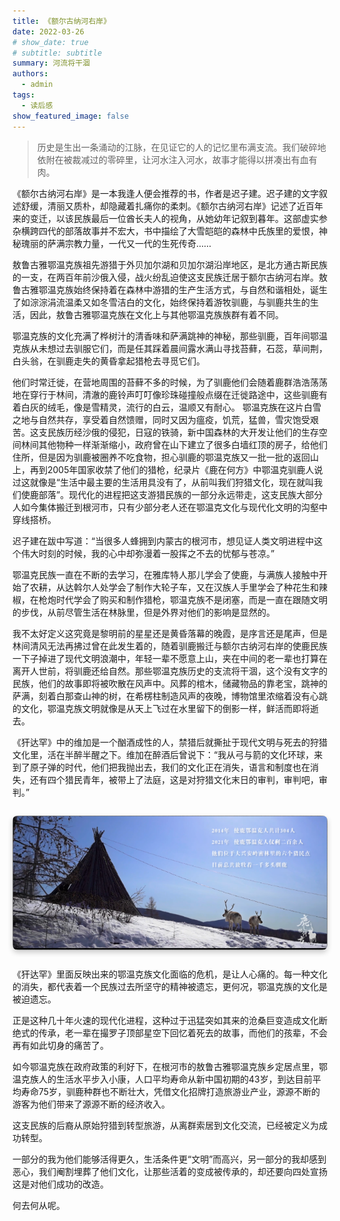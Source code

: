 ```yaml
---
title: 《额尔古纳河右岸》
date: 2022-03-26
# show_date: true
# subtitle: subtitle
summary: 河流将干涸
authors:
  - admin
tags:
  - 读后感
show_featured_image: false 
---
```


>历史是生出一条涌动的江脉，在见证它的人的记忆里布满支流。我们破碎地依附在被裁减过的零碎里，让河水注入河水，故事才能得以拼凑出有血有肉。

《额尔古纳河右岸》是一本我逢人便会推荐的书，作者是迟子建。迟子建的文字叙述舒缓，清丽又质朴，却隐藏着扎痛你的柔刺。《额尔古纳河右岸》记述了近百年来的变迁，以该民族最后一位酋长夫人的视角，从她幼年记叙到暮年。这部虚实参杂横跨四代的部落故事并不宏大，书中描绘了大雪皑皑的森林中氏族里的爱恨，神秘瑰丽的萨满宗教力量，一代又一代的生死传奇……

敖鲁古雅鄂温克族祖先游猎于外贝加尔湖和贝加尔湖沿岸地区，是北方通古斯民族的一支，在两百年前沙俄入侵，战火纷乱迫使这支民族迁居于额尔古纳河右岸。敖鲁古雅鄂温克族始终保持着在森林中游猎的生产生活方式，与自然和谐相处，诞生了如淙淙涓流温柔又如冬雪洁白的文化，始终保持着游牧驯鹿，与驯鹿共生的生活，因此，敖鲁古雅鄂温克族在文化上与其他鄂温克族族群有着不同。

鄂温克族的文化充满了桦树汁的清香味和萨满跳神的神秘，那些驯鹿，百年间鄂温克族从未想过去驯服它们，而是任其踩着晨间露水满山寻找苔藓，石蕊，草间荆，白头翁，在驯鹿走失的黄昏拿起猎枪去寻觅它们。

他们时常迁徙，在营地周围的苔藓不多的时候，为了驯鹿他们会随着鹿群浩浩荡荡地在穿行于林间，清澈的鹿铃声叮叮像珍珠碰撞般点缀在迁徙路途中，这些驯鹿有着白灰的绒毛，像是雪精灵，流行的白云，温顺又有耐心。
鄂温克族在这片白雪之地与自然共存，享受着自然馈赠，同时又因为瘟疫，饥荒，猛兽，雪灾饱受艰苦。这支民族历经沙俄的侵犯，日寇的铁骑，新中国森林的大开发让他们的生存空间林间其他物种一样渐渐缩小，政府曾在山下建立了很多白墙红顶的房子，给他们住所，但是因为驯鹿被圈养不吃食物，担心驯鹿的鄂温克族又一批一批的返回山上，再到2005年国家收禁了他们的猎枪，纪录片《鹿在何方》中鄂温克驯鹿人说过这就像是“生活中最主要的生活用具没有了，从前叫我们狩猎文化，现在就叫我们使鹿部落”。现代化的进程把这支游猎民族的一部分永远带走，这支民族大部分人如今集体搬迁到根河市，只有少部分老人还在鄂温克文化与现代化文明的沟壑中穿线搭桥。

迟子建在跋中写道：“当很多人蜂拥到内蒙古的根河市，想见证人类文明进程中这个伟大时刻的时候，我的心中却弥漫着一股挥之不去的忧郁与苍凉。”

鄂温克民族一直在不断的去学习，在雅库特人那儿学会了使鹿，与满族人接触中开始了农耕，从达斡尔人处学会了制作大轮子车，又在汉族人手里学会了种花生和辣椒，在枪炮时代学会了购买和制作猎枪，鄂温克族不是闭塞，而是一直在跟随文明的步伐，从前尽管生活在林脉里，但是外界对他们的影响是显然的。

我不太好定义这究竟是黎明前的星星还是黄昏落幕的晚霞，是序言还是尾声，但是林间清风无法再拂过曾在此发生着的，随着驯鹿搬迁与额尔古纳河右岸的使鹿民族一下子掉进了现代文明浪潮中，年轻一辈不愿意上山，夹在中间的老一辈也打算在离开人世前，将驯鹿还给自然。那些鄂温克族历史的支流将干涸，这个没有文字的民族，他们的故事即将被吹散在风声中。风葬的棺木，储藏物品的靠老宝，跳神的萨满，刻着白那查山神的树，在希楞柱制造风声的夜晚，博物馆里浓缩着没有心跳的文化，鄂温克族文明就像是从天上飞过在水里留下的倒影一样，鲜活而即将逝去。

《犴达罕》中的维加是一个酗酒成性的人，禁猎后就撕扯于现代文明与死去的狩猎文化里，活在半醉半醒之下。维加在醉酒后曾说下：“我从弓与箭的文化环球，来到了原子弹的时代，他们把我抛出去，我们的文化正在消失，语言和制度也在消失，还有四个猎民青年，被带上了法庭，这是对狩猎文化末日的审判，审判吧，审判。”

<figure style="text-align:center; margin: 2em 0;">
  <img src="..\..\assests\3_where_are_dear_going.png"
       width="700"
       style="display:block; margin:0 auto; box-shadow:0 4px 8px rgba(0,0,0,0.2); border-radius:8px;"
       alt="大一刷跑时路过学服，路灯照着月亮" />
</figure>

《犴达罕》里面反映出来的鄂温克族文化面临的危机，是让人心痛的。每一种文化的消失，都代表着一个民族过去所坚守的精神被遗忘，更何况，鄂温克族的文化是被迫遗忘。

正是这种几十年火速的现代化进程，这种过于迅猛突如其来的沧桑巨变造成文化断绝式的传承，老一辈在撮罗子顶部星空下回忆着死去的故事，而他们的孩辈，不会再有如此切身的痛苦了。

如今鄂温克族在政府政策的利好下，在根河市的敖鲁古雅鄂温克族乡定居点里，鄂温克族人的生活水平步入小康，人口平均寿命从新中国初期的43岁，到达目前平均寿命75岁，驯鹿种群也不断壮大，凭借文化招牌打造旅游业产业，源源不断的游客为他们带来了源源不断的经济收入。

这支民族的后裔从原始狩猎到转型旅游，从离群索居到文化交流，已经被定义为成功转型。

一部分的我为他们能够活得更久，生活条件更“文明”而高兴，另一部分的我却感到恶心，我们阉割埋葬了他们文化，让那些活着的变成被传承的，却还要向四处宣扬这是对他们成功的改造。

何去何从呢。